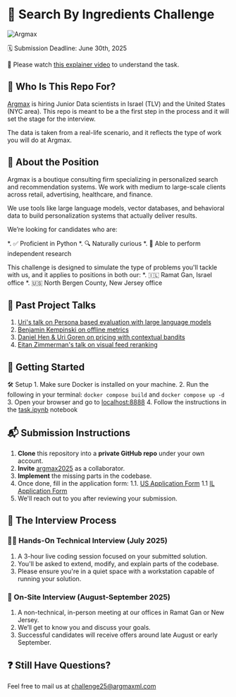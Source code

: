 # 🥑 Search By Ingredients Challenge
![Argmax](https://argmaxml.com/wp-content/uploads/2024/04/Argmax_logo_inline.svg)

🗓 Submission Deadline: June 30th, 2025


🎥 Please watch [this explainer video](https://app.clickup.com/25655193/hubs/clips/bbaba09b-5787-4b16-971d-2612592232b1.webm) to understand the task.

## 👋 Who Is This Repo For?

[Argmax](https://www.argmaxml.com) is hiring Junior Data scientists in Israel (TLV) and the United States (NYC area).
This repo is meant to be a the first step in the process and it will set the stage for the interview.

The data is taken from a real-life scenario, and it reflects the type of work you will do at Argmax.


## 💼 About the Position

Argmax is a boutique consulting firm specializing in personalized search and recommendation systems. We work with medium to large-scale clients across retail, advertising, healthcare, and finance.

We use tools like large language models, vector databases, and behavioral data to build personalization systems that actually deliver results.

We’re looking for candidates who are:

*.	✅ Proficient in Python
*.	🔍 Naturally curious
*.	🧠 Able to perform independent research

This challenge is designed to simulate the type of problems you'll tackle with us, and it applies to positions in both our:
*.	🇮🇱 Ramat Gan, Israel office
*.	🇺🇸 North Bergen County, New Jersey office

## 🎥 Past Project Talks

1. [Uri's talk on Persona based evaluation with large language models](https://www.youtube.com/watch?v=44--JTG0aMg)
1. [Benjamin Kempinski on offline metrics](https://www.youtube.com/watch?v=5OPa2RYL5VI)
1. [Daniel Hen & Uri Goren on pricing with contextual bandits](https://www.youtube.com/watch?v=IJtNBbINKbI)
1. [Eitan Zimmerman's talk on visual feed reranking](https://www.youtube.com/watch?v=q4uF8nF5SWk)

## 🚀 Getting Started

🛠️ Setup
	1.	Make sure Docker is installed on your machine.
	2.	Run the following in your terminal:  `docker compose build` and  `docker compose up -d`
  3. Open your browser and go to [localhost:8888](http://localhost:8888)
  4. Follow the instructions in the [task.ipynb](https://github.com/argmaxml/search_by_ingredients/blob/master/nb/src/task.ipynb) notebook

## 📬 Submission Instructions

1. **Clone** this repository into a **private GitHub repo** under your own account.
1. **Invite** [argmax2025](https://github.com/argmax2025) as a collaborator.
1. **Implement** the missing parts in the codebase.
1. Once done, fill in the application form:
1.1. [US Application Form](https://forms.clickup.com/25655193/f/rexwt-1832/L0YE9OKG2FQIC3AYRR) 
1.1 [IL Application Form](https://forms.clickup.com/25655193/f/rexwt-1812/IP26WXR9X4P6I4LGQ6)
1. We'll reach out to you after reviewing your submission.

## 🧪 The Interview Process
### 🧑‍💻 Hands-On Technical Interview (July 2025)

1.	A 3-hour live coding session focused on your submitted solution.
1.	You'll be asked to extend, modify, and explain parts of the codebase.
1.	Please ensure you're in a quiet space with a workstation capable of running your solution.

### 🏢 On-Site Interview (August-September 2025)

1. A non-technical, in-person meeting at our offices in Ramat Gan or New Jersey.
1. We’ll get to know you and discuss your goals.
1. Successful candidates will receive offers around late August or early September.

## ❓ Still Have Questions?

Feel free to mail us at [challenge25@argmaxml.com](mailto:challenge25@argmaxml.com)

